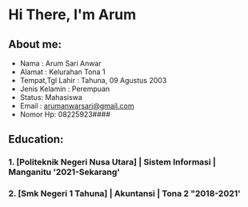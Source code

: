    # Hi There, I'm Arum

   ## About me:
   - Nama      : Arum Sari Anwar
   - Alamat    : Kelurahan Tona 1
   - Tempat,Tgl Lahir : Tahuna, 09 Agustus 2003
   - Jenis Kelamin : Perempuan
   - Status: Mahasiswa
   - Email : arumanwarsari@gmail.com
   - Nomor Hp: 08225923####
   
   ## Education:
   
   ### 1. [Politeknik Negeri Nusa Utara] | Sistem Informasi | Manganitu '2021-Sekarang'
   
   ### 2. [Smk Negeri 1 Tahuna] | Akuntansi | Tona 2 "2018-2021'
   
   
   
   <br />
   <br />
